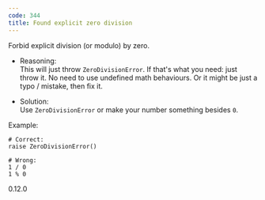 ```yaml
---
code: 344
title: Found explicit zero division
---
```


Forbid explicit division (or modulo) by zero.

  - Reasoning:  
    This will just throw `ZeroDivisionError`. If that's what you need:
    just throw it. No need to use undefined math behaviours. Or it might
    be just a typo / mistake, then fix it.

  - Solution:  
    Use `ZeroDivisionError` or make your number something besides `0`.

Example:

    # Correct:
    raise ZeroDivisionError()
    
    # Wrong:
    1 / 0
    1 % 0

<div class="versionadded">

0.12.0

</div>